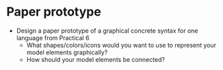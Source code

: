 # Paper prototype

- Design a paper prototype of a graphical concrete syntax for one language from Practical 6
    - What shapes/colors/icons would you want to use to represent your model elements graphically?
    - How should your model elements be connected?